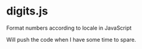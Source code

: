# digits.js
Format numbers according to locale in JavaScript

Will push the code when I have some time to spare.
